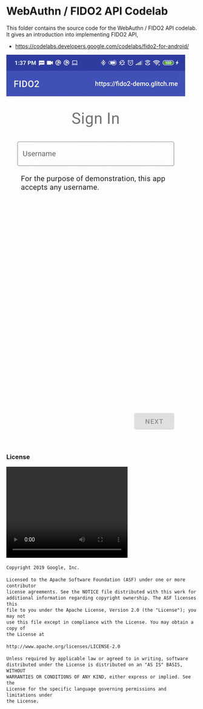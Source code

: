# WebAuthn / FIDO2 API Codelab

This folder contains the source code for the WebAuthn / FIDO2 API codelab. It gives an introduction into implementing FIDO2 API,
- https://codelabs.developers.google.com/codelabs/fido2-for-android/

![Demo App](https://github.com/mulaysatish/demo_fido2/blob/master/demo_video/fido_test.gif)

### License

<video width="320" height="240" controls>
  <source src="https://github.com/mulaysatish/demo_fido2/blob/master/demo_video/fido_test.mp4" type="video/mp4">
</video>

```
Copyright 2019 Google, Inc.

Licensed to the Apache Software Foundation (ASF) under one or more contributor
license agreements. See the NOTICE file distributed with this work for
additional information regarding copyright ownership. The ASF licenses this
file to you under the Apache License, Version 2.0 (the "License"); you may not
use this file except in compliance with the License. You may obtain a copy of
the License at

http://www.apache.org/licenses/LICENSE-2.0

Unless required by applicable law or agreed to in writing, software
distributed under the License is distributed on an "AS IS" BASIS, WITHOUT
WARRANTIES OR CONDITIONS OF ANY KIND, either express or implied. See the
License for the specific language governing permissions and limitations under
the License.
```
